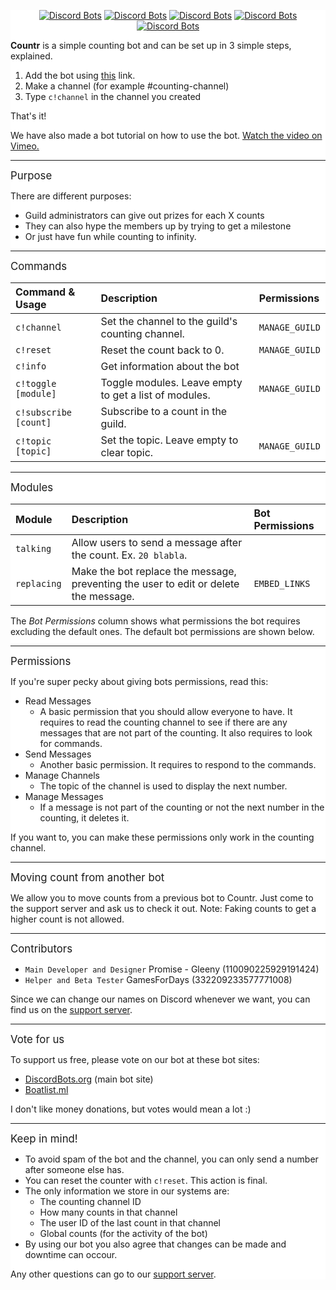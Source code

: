 
<div style="background:white url(https://i.imgur.com/QiCG7sd.png) repeat fixed;">
<div align="center">
  
[![Discord Bots](https://discordbots.org/api/widget/status/467377486141980682.svg)](https://discordbots.org/bot/467377486141980682) [![Discord Bots](https://discordbots.org/api/widget/servers/467377486141980682.svg)](https://discordbots.org/bot/467377486141980682) [![Discord Bots](https://discordbots.org/api/widget/upvotes/467377486141980682.svg)](https://discordbots.org/bot/467377486141980682) [![Discord Bots](https://discordbots.org/api/widget/lib/467377486141980682.svg)](https://discordbots.org/bot/467377486141980682) [![Discord Bots](https://discordbots.org/api/widget/owner/467377486141980682.svg)](https://discordbots.org/bot/467377486141980682)

</div>

**Countr** is a simple counting bot and can be set up in 3 simple steps, explained.
1. Add the bot using [this](https://discordapp.com/api/oauth2/authorize?client_id=467377486141980682&permissions=11280&scope=bot) link. 
2. Make a channel (for example #counting-channel)
3. Type `c!channel` in the channel you created

That's it!

We have also made a bot tutorial on how to use the bot. [Watch the video on Vimeo.](https://vimeo.com/280228205)
** **
<big>Purpose</big>

There are different purposes:
- Guild administrators can give out prizes for each X counts
- They can also hype the members up by trying to get a milestone
- Or just have fun while counting to infinity.

** **
<big>Commands</big>

| Command & Usage       | Description                                           | Permissions    |
|:----------------------|:------------------------------------------------------|:---------------|
| `c!channel`           | Set the channel to the guild's counting channel.      | `MANAGE_GUILD` |
| `c!reset`             | Reset the count back to 0.                            | `MANAGE_GUILD` |
| `c!info`              | Get information about the bot                         |
| `c!toggle [module]`   | Toggle modules. Leave empty to get a list of modules. | `MANAGE_GUILD` |
| `c!subscribe [count]` | Subscribe to a count in the guild.                    |
| `c!topic [topic]`     | Set the topic. Leave empty to clear topic.            | `MANAGE_GUILD` |

** **
<big>Modules</big>

| Module      | Description                                                                          | Bot Permissions |
|:------------|:-------------------------------------------------------------------------------------|:----------------|
| `talking`   | Allow users to send a message after the count. Ex. `20 blabla`.                      |
| `replacing` | Make the bot replace the message, preventing the user to edit or delete the message. | `EMBED_LINKS`   |

The *Bot Permissions* column shows what permissions the bot requires excluding the default ones. The default bot permissions are shown below.

** **
<big>Permissions</big>

If you're super pecky about giving bots permissions, read this:
- Read Messages
	- A basic permission that you should allow everyone to have. It requires to read the counting channel to see if there are any messages that are not part of the counting. It also requires to look for commands.
- Send Messages
	- Another basic permission. It requires to respond to the commands.
- Manage Channels
	- The topic of the channel is used to display the next number.
- Manage Messages
	- If a message is not part of the counting or not the next number in the counting, it deletes it.

If you want to, you can make these permissions only work in the counting channel. 

** **
<big>Moving count from another bot</big>

We allow you to move counts from a previous bot to Countr. Just come to the support server and ask us to check it out.
Note: Faking counts to get a higher count is not allowed.

** **
<big>Contributors</big>

- `Main Developer and Designer` Promise - Gleeny (110090225929191424)
- `Helper and Beta Tester` GamesForDays (332209233577771008)

Since we can change our names on Discord whenever we want, you can find us on the [support server](https://discord.gg/JbHX5U3).

** **
<big>Vote for us</big>

To support us free, please vote on our bot at these bot sites:
- [DiscordBots.org](https://discordbots.org/bot/467377486141980682/vote) (main bot site)
- [Boatlist.ml](https://boatlist.ml/bot/467377486141980682)

I don't like money donations, but votes would mean a lot :)

** **
<big>Keep in mind!</big>

- To avoid spam of the bot and the channel, you can only send a number after someone else has.
- You can reset the counter with `c!reset`. This action is final.
- The only information we store in our systems are:
	- The counting channel ID
	- How many counts in that channel
	- The user ID of the last count in that channel
	- Global counts (for the activity of the bot)
- By using our bot you also agree that changes can be made and downtime can occour.

Any other questions can go to our [support server](https://discord.gg/JbHX5U3).
